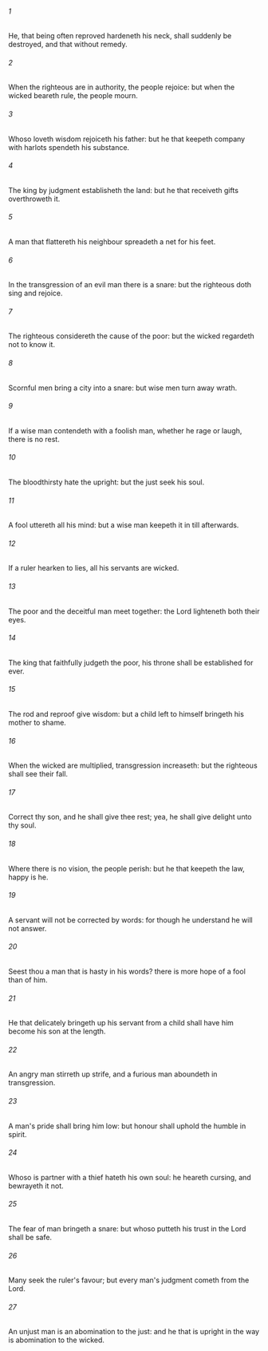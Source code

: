 ###### 1
He, that being often reproved hardeneth his neck, shall suddenly be destroyed, and that without remedy.

###### 2
When the righteous are in authority, the people rejoice: but when the wicked beareth rule, the people mourn.

###### 3
Whoso loveth wisdom rejoiceth his father: but he that keepeth company with harlots spendeth his substance.

###### 4
The king by judgment establisheth the land: but he that receiveth gifts overthroweth it.

###### 5
A man that flattereth his neighbour spreadeth a net for his feet.

###### 6
In the transgression of an evil man there is a snare: but the righteous doth sing and rejoice.

###### 7
The righteous considereth the cause of the poor: but the wicked regardeth not to know it.

###### 8
Scornful men bring a city into a snare: but wise men turn away wrath.

###### 9
If a wise man contendeth with a foolish man, whether he rage or laugh, there is no rest.

###### 10
The bloodthirsty hate the upright: but the just seek his soul.

###### 11
A fool uttereth all his mind: but a wise man keepeth it in till afterwards.

###### 12
If a ruler hearken to lies, all his servants are wicked.

###### 13
The poor and the deceitful man meet together: the Lord lighteneth both their eyes.

###### 14
The king that faithfully judgeth the poor, his throne shall be established for ever.

###### 15
The rod and reproof give wisdom: but a child left to himself bringeth his mother to shame.

###### 16
When the wicked are multiplied, transgression increaseth: but the righteous shall see their fall.

###### 17
Correct thy son, and he shall give thee rest; yea, he shall give delight unto thy soul.

###### 18
Where there is no vision, the people perish: but he that keepeth the law, happy is he.

###### 19
A servant will not be corrected by words: for though he understand he will not answer.

###### 20
Seest thou a man that is hasty in his words? there is more hope of a fool than of him.

###### 21
He that delicately bringeth up his servant from a child shall have him become his son at the length.

###### 22
An angry man stirreth up strife, and a furious man aboundeth in transgression.

###### 23
A man's pride shall bring him low: but honour shall uphold the humble in spirit.

###### 24
Whoso is partner with a thief hateth his own soul: he heareth cursing, and bewrayeth it not.

###### 25
The fear of man bringeth a snare: but whoso putteth his trust in the Lord shall be safe.

###### 26
Many seek the ruler's favour; but every man's judgment cometh from the Lord.

###### 27
An unjust man is an abomination to the just: and he that is upright in the way is abomination to the wicked.

